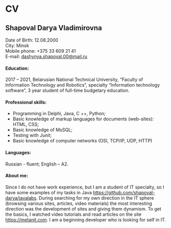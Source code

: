 # CV

## Shapoval Darya Vladimirovna  
Date of Birth: 12.08.2000  
City: Minsk  
Mobile phone: +375 33 609 21 41   
E-mail:  dashynya.shapoval.00@mail.ru

#### Education:  
2017 – 2021, Belarusian National Technical University, “Faculty of Information Technology and Robotics”, specialty “Information technology software”, 3 year student of full-time budgetary education.   

#### Professional skills: 
* Programming in Delphi, Java,  C ++, Python; 
* Basic knowledge of markup languages for documents (web-sites): HTML, CSS; 
* Basic knowledge of MsSQL;
* Testing with Junit;
* Basic knowledge of computer networks (OSI, TCP/IP, UDP, HTTP)

#### Languages:  
Russian - fluent; English – A2.  

#### About me:
Since I do not have work experience, but I am a student of IT specialty, so I have some examples of my tasks in Java https://github.com/shapoval-darya/javalabs. During searching for my own direction in the IT sphere (browsing various sites, articles, video materials) the most interesting direction was the development of sites and giving them dynamism. To get the basics, I watched video tutorials and read articles on the site https://metanit.com. I am a beginning developer who is looking for self in IT.  
